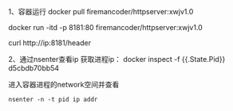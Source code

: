 1、容器运行
  docker pull firemancoder/httpserver:xwjv1.0

  docker run -itd -p 8181:80 firemancoder/httpserver:xwjv1.0
  
  curl http://ip:8181/header


2、通过nsenter查看ip
获取进程ip：
  docker inspect -f {{.State.Pid}} d5cbdb70bb54
  
  进入容器进程的network空间并查看
  
    nsenter -n -t pid ip addr
